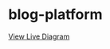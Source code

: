 # blog-platform

[View Live Diagram](https://app.diagrams.net/?lightbox=1&edit=_blank&layers=1&nav=1#<your-exported-link>)
